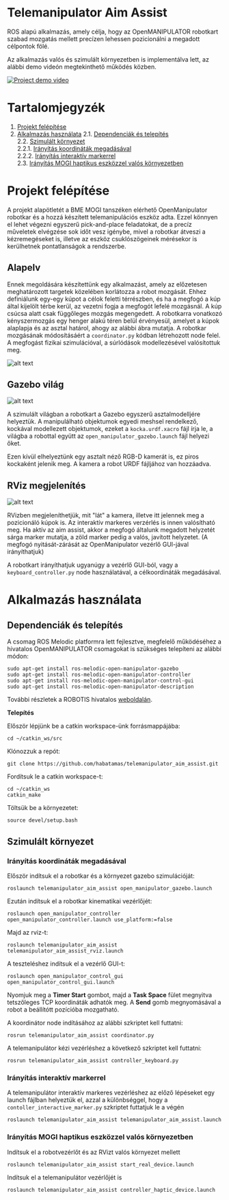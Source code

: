[//]: # (Image References)

[image1]: ./assets/constraint_space.png "Kényszerkörnyezet"
[image2]: ./assets/gazebo_world_screencap.png "Gazebo world"
[image3]: ./assets/rviz_screencap.png "RViz ablak"

# Telemanipulator Aim Assist

ROS alapú alkalmazás, amely célja, hogy az OpenMANIPULATOR robotkart szabad mozgatás mellett precízen lehessen pozicionálni a megadott célpontok fölé.

Az alkalmazás valós és szimulált környezetben is implementálva lett, az alábbi demo videón megtekinthető működés közben.

[![Project demo video](https://img.youtube.com/vi/XOpsILf6k4w/0.jpg)](https://youtu.be/XOpsILf6k4w)

# Tartalomjegyzék
1. [Projekt felépítése](#Projekt-felépítése)
2. [Alkalmazás használata](#Alkalmazás-használata)
2.1. [Dependenciák és telepítés](#Dependenciák-és-telepítés)  
2.2. [Szimulált környezet](#Szimulált-környezet)  
2.2.1. [Irányítás koordináták megadásával](#Irányítás-koordináták-megadásával)  
2.2.2. [Irányítás interaktív markerrel](#Irányítás-interaktív-markerrel)  
2.3. [Irányítás MOGI haptikus eszközzel valós környezetben](#Irányítás-MOGI-haptikus-eszközzel-valós-környezetben)  

# Projekt felépítése 

A projekt alapötletét a BME MOGI tanszéken elérhető OpenManipulator robotkar és a hozzá készített telemanipulációs eszköz adta. Ezzel könnyen el lehet végezni egyszerű pick-and-place feladatokat, de a precíz műveletek elvégzése sok időt vesz igénybe, mivel a robotkar átveszi a kézremegéseket is, illetve az eszköz csuklószögeinek mérésekor is kerülhetnek pontatlanságok a rendszerbe.
## Alapelv
Ennek megoldására készítettünk egy alkalmazást, amely az előzetesen meghatározott targetek közelében korlátozza a robot mozgását. Ehhez definiálunk egy-egy kúpot a célok feletti térrészben, és ha a megfogó a kúp által kijelölt térbe kerül, az vezetni fogja a megfogót lefelé mozgásnál. A kúp csúcsa alatt csak függőleges mozgás megengedett. A robotkarra vonatkozó kényszermozgás egy henger alakú téren belül érvényesül, amelyet a kúpok alaplapja és az asztal határol, ahogy az alábbi ábra mutatja. A robotkar mozgásának módosításáért a `coordinator.py` kódban létrehozott node felel. A megfogást fizikai szimulációval, a súrlódások modellezésével valósítottuk meg.

  ![alt text][image1]  
## Gazebo világ
![alt text][image2]

A szimulált világban a robotkart a Gazebo egyszerű asztalmodelljére helyeztük. A manipulálható objektumok egyedi meshsel rendelkező, kockával modellezett objektumok, ezeket a `kocka.urdf.xacro` fájl írja le, a világba a robottal együtt az `open_manipulator_gazebo.launch` fájl helyezi őket.

Ezen kívül elhelyeztünk egy asztalt néző RGB-D kamerát is, ez piros kockaként jelenik meg. A kamera a robot URDF fájljához van hozzáadva.
## RViz megjelenítés
![alt text][image3]

RVizben megjeleníthetjük, mit "lát" a kamera, illetve itt jelennek meg a pozicionáló kúpok is. Az interaktív markeres verzérlés is innen valósítható meg. Ha aktív az aim assist, akkor a megfogó általunk megadott helyzetét sárga marker mutatja, a zöld marker pedig a valós, javított helyzetet. (A megfogó nyitását-zárását az OpenManipulator vezérlő GUI-jával irányíthatjuk)

A robotkart irányíthatjuk ugyanúgy a vezérlő GUI-ból, vagy a `keyboard_controller.py` node használatával, a célkoordináták megadásával.
# Alkalmazás használata

## Dependenciák és telepítés

A csomag ROS Melodic platformra lett fejlesztve, megfelelő működéséhez a hivatalos OpenMANIPULATOR csomagokat is szükséges telepíteni az alábbi módon:

```
sudo apt-get install ros-melodic-open-manipulator-gazebo
sudo apt-get install ros-melodic-open-manipulator-controller
sudo apt-get install ros-melodic-open-manipulator-control-gui
sudo apt-get install ros-melodic-open-manipulator-description
```

További részletek a ROBOTIS hivatalos [weboldalán](https://emanual.robotis.com/docs/en/platform/openmanipulator_x/quick_start_guide/).

**Telepítés**

Először lépjünk be a catkin workspace-ünk forrásmappájába:
```
cd ~/catkin_ws/src
```

Klónozzuk a repót:
```
git clone https://github.com/habatamas/telemanipulator_aim_assist.git
```

Fordítsuk le a catkin workspace-t:
```
cd ~/catkin_ws
catkin_make
```

Töltsük be a környezetet:
```
source devel/setup.bash
```

## Szimulált környezet 
### Irányítás koordináták megadásával
Először indítsuk el a robotkar és a környezet gazebo szimulációját:

```
roslaunch telemanipulator_aim_assist open_manipulator_gazebo.launch
```

Ezután indítsuk el a robotkar kinematikai vezérlőjét:

```
roslaunch open_manipulator_controller open_manipulator_controller.launch use_platform:=false
```

Majd az rviz-t:

```
roslaunch telemanipulator_aim_assist telemanipulator_aim_assist_rviz.launch
```

A teszteléshez indítsuk el a vezérlő GUI-t:

```
roslaunch open_manipulator_control_gui open_manipulator_control_gui.launch
```

Nyomjuk meg a __Timer Start__ gombot, majd a __Task Space__ fület megnyitva tetszőleges TCP koordináták adhatók meg. A __Send__ gomb megnyomásával a robot a beállítótt pozícióba mozgatható.

A koordinátor node indításához az alábbi szkriptet kell futtatni:

```
rosrun telemanipulator_aim_assist coordinator.py
```

A telemanipulátor kézi vezérléshez a következő szkriptet kell futtatni:

```
rosrun telemanipulator_aim_assist controller_keyboard.py
```
### Irányítás interaktív markerrel

A telemanipulátor interaktív markeres vezérléshez az előző lépéseket egy launch fájlban helyeztük el, azzal a különbséggel, hogy a `contoller_interactive_marker.py` szkriptet futtatjuk le a végén
```
roslaunch telemanipulator_aim_assist telemanipulator_aim_assist.launch
```


### Irányítás MOGI haptikus eszközzel valós környezetben

Indítsuk el a robotvezérlőt és az RVizt valós környezet mellett
```
roslaunch telemanipulator_aim_assist start_real_device.launch
```
Indítsuk el a telemanipulátor vezérlőjét is
```
roslaunch telemanipulator_aim_assist controller_haptic_device.launch
```

<!---## TODO

- végleges szimulált környezet elkészítése
- rviz integráció
- megfogás szimulálása
- saját vezérlő készítése
- mozgatási korlátok és aim assist implementálása
- package.xml testreszabása 
-->
